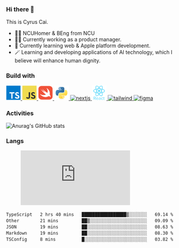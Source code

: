 ### Hi there 🐻

This is Cyrus Cai.

- 👨‍🎓 NCUHomer & BEng from NCU
- 🧑‍🏭 Currently working as a product manager.
- 🔭 Currently learning web & Apple platform development.
- 🪄 Learning and developing applications of AI technology, which I believe will enhance human dignity.
  
### Build with
<p align="left"> 
    <a href="https://www.typescriptlang.org/" target="_blank" rel="noreferrer"> <img src="https://raw.githubusercontent.com/devicons/devicon/master/icons/typescript/typescript-original.svg" alt="typescript" width="40" height="40"/> </a>
    <a href="https://developer.mozilla.org/en-US/docs/Web/JavaScript" target="_blank" rel="noreferrer"> <img src="https://raw.githubusercontent.com/devicons/devicon/master/icons/javascript/javascript-original.svg" alt="javascript" width="40" height="40"/> </a>
   <a href="https://developer.apple.com/swift/" target="_blank" rel="noreferrer"> <img src="https://raw.githubusercontent.com/devicons/devicon/master/icons/swift/swift-original.svg" alt="swift" width="40" height="40"/> </a>
  <a href="https://www.python.org" target="_blank" rel="noreferrer"> <img src="https://raw.githubusercontent.com/devicons/devicon/master/icons/python/python-original.svg" alt="python" width="40" height="40"/> </a>
   <a href="https://nextjs.org/" target="_blank" rel="noreferrer"> <img src="https://cdn.worldvectorlogo.com/logos/nextjs-2.svg" alt="nextjs" width="40" height="40"/> </a> 
    <a href="https://reactjs.org/" target="_blank" rel="noreferrer"> <img src="https://raw.githubusercontent.com/devicons/devicon/master/icons/react/react-original-wordmark.svg" alt="react" width="40" height="40"/> </a> 
    <a href="https://tailwindcss.com/" target="_blank" rel="noreferrer"> <img src="https://www.vectorlogo.zone/logos/tailwindcss/tailwindcss-icon.svg" alt="tailwind" width="40" height="40"/> </a>
  <a href="https://www.figma.com/" target="_blank" rel="noreferrer"> <img src="https://www.vectorlogo.zone/logos/figma/figma-icon.svg" alt="figma" width="40" height="40"/> </a>
</p>

### Activities
![Anurag's GitHub stats](https://github-readme-stats.vercel.app/api?username=cyrus-cai&theme=swift&show_icons=true)

### Langs
<figure><embed src="https://wakatime.com/share/@30f4d813-0ba5-41a8-a18d-792e9458adda/1f80c06d-5903-4632-accd-e12db33d2860.svg"></embed></figure>
<!--START_SECTION:waka-->

```txt
TypeScript   2 hrs 40 mins   █████████████████▒░░░░░░░   69.14 %
Other        21 mins         ██▒░░░░░░░░░░░░░░░░░░░░░░   09.09 %
JSON         19 mins         ██░░░░░░░░░░░░░░░░░░░░░░░   08.63 %
Markdown     19 mins         ██░░░░░░░░░░░░░░░░░░░░░░░   08.30 %
TSConfig     8 mins          █░░░░░░░░░░░░░░░░░░░░░░░░   03.82 %
```

<!--END_SECTION:waka-->

